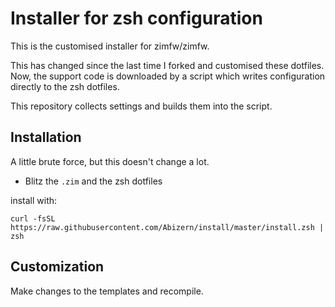 # Installer for zsh configuration

This is the customised installer for zimfw/zimfw.

This has changed since the last time I forked and customised these dotfiles. Now, the support code is downloaded by a script which writes configuration directly to the zsh dotfiles.

This repository collects settings and builds them into the script.

## Installation

A little brute force, but this doesn't change a lot.

- Blitz the `.zim` and the zsh dotfiles

install with:

    curl -fsSL https://raw.githubusercontent.com/Abizern/install/master/install.zsh | zsh
    
    
## Customization

Make changes to the templates and recompile.